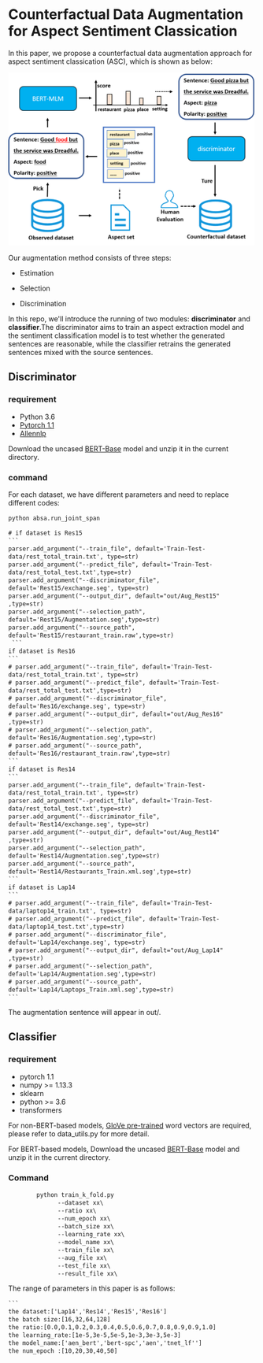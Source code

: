 # Counterfactual Data Augmentation for Aspect Sentiment Classication

In this paper, we propose a counterfactual data augmentation approach for aspect sentiment classication (ASC), which is shown as below:

<p>
<img src="https://github.com/anonymity014/DASFAA2022/blob/main/model.png" width="500">
</p>

Our augmentation method consists of three steps:

- Estimation

- Selection

- Discrimination

In this repo, we'll introduce the running of two modules: **discriminator** and **classifier**.The discriminator aims to train an aspect extraction model and the sentiment classification model is to test whether the generated sentences are reasonable, while the classifier retrains the generated sentences mixed with the source sentences.

## Discriminator
### requirement 
- Python 3.6
- [Pytorch 1.1](https://pytorch.org/)
- [Allennlp](https://allennlp.org/)

Download the uncased [BERT-Base](https://drive.google.com/file/d/13I0Gj7v8lYhW5Hwmp5kxm3CTlzWZuok2/view?usp=sharing) model and unzip it in the current directory. 
### command
For each dataset, we have different parameters and need to replace different codes:

```
python absa.run_joint_span 
```

    # if dataset is Res15
    ```
    parser.add_argument("--train_file", default='Train-Test-data/rest_total_train.txt', type=str)
    parser.add_argument("--predict_file", default='Train-Test-data/rest_total_test.txt',type=str)
    parser.add_argument("--discriminator_file", default='Rest15/exchange.seg', type=str)
    parser.add_argument("--output_dir", default="out/Aug_Rest15" ,type=str)
    parser.add_argument("--selection_path", default='Rest15/Augmentation.seg',type=str)
    parser.add_argument("--source_path", default='Rest15/restaurant_train.raw',type=str)
     ```
    if dataset is Res16
    ```
    # parser.add_argument("--train_file", default='Train-Test-data/rest_total_train.txt', type=str)
    # parser.add_argument("--predict_file", default='Train-Test-data/rest_total_test.txt',type=str)
    # parser.add_argument("--discriminator_file", default='Res16/exchange.seg', type=str)
    # parser.add_argument("--output_dir", default="out/Aug_Res16" ,type=str)
    # parser.add_argument("--selection_path", default='Res16/Augmentation.seg',type=str)
    # parser.add_argument("--source_path", default='Res16/restaurant_train.raw',type=str)
    ```
    if dataset is Res14
    ```
    parser.add_argument("--train_file", default='Train-Test-data/rest_total_train.txt', type=str)
    parser.add_argument("--predict_file", default='Train-Test-data/rest_total_test.txt',type=str)
    parser.add_argument("--discriminator_file", default='Rest14/exchange.seg', type=str)
    parser.add_argument("--output_dir", default="out/Aug_Rest14" ,type=str)
    parser.add_argument("--selection_path", default='Rest14/Augmentation.seg',type=str)
    parser.add_argument("--source_path", default='Rest14/Restaurants_Train.xml.seg',type=str)
    ```
    if dataset is Lap14
    ```
    # parser.add_argument("--train_file", default='Train-Test-data/laptop14_train.txt', type=str)
    # parser.add_argument("--predict_file", default='Train-Test-data/laptop14_test.txt',type=str)
    # parser.add_argument("--discriminator_file", default='Lap14/exchange.seg', type=str)
    # parser.add_argument("--output_dir", default="out/Aug_Lap14" ,type=str)
    # parser.add_argument("--selection_path", default='Lap14/Augmentation.seg',type=str)
    # parser.add_argument("--source_path", default='Lap14/Laptops_Train.xml.seg',type=str)
    ```
The augmentation sentence will appear in out/.

## Classifier
### requirement 
- pytorch 1.1
- numpy >= 1.13.3
- sklearn
- python >= 3.6
- transformers

For non-BERT-based models, [GloVe pre-trained](https://github.com/stanfordnlp/GloVe#download-pre-trained-word-vectors) word vectors are required, please refer to data_utils.py for more detail.

For BERT-based models, Download the uncased [BERT-Base](https://drive.google.com/file/d/13I0Gj7v8lYhW5Hwmp5kxm3CTlzWZuok2/view?usp=sharing) model and unzip it in the current directory. 
### Command

            python train_k_fold.py
                  --dataset xx\
                  --ratio xx\ 
                  --num_epoch xx\
                  --batch_size xx\
                  --learning_rate xx\
                  --model_name xx\
                  --train_file xx\
                  --aug_file xx\
                  --test_file xx\
                  --result_file xx\
The range of parameters in this paper is as follows:

	```
	the dataset:['Lap14','Res14','Res15','Res16']
	the batch size:[16,32,64,128]
	the ratio:[0.0,0.1,0.2,0.3,0.4,0.5,0.6,0.7,0.8,0.9,0.9,1.0]
	the learning_rate:[1e-5,3e-5,5e-5,1e-3,3e-3,5e-3]
	the model_name:['aen_bert','bert-spc','aen','tnet_lf'']
	the num_epoch :[10,20,30,40,50]





